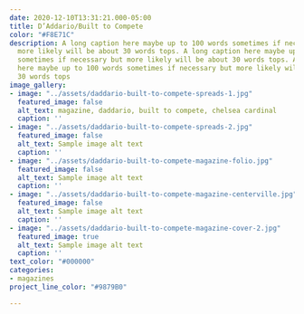 ```yaml
---
date: 2020-12-10T13:31:21.000-05:00
title: D’Addario/Built to Compete
color: "#F8E71C"
description: A long caption here maybe up to 100 words sometimes if necessary but
  more likely will be about 30 words tops. A long caption here maybe up to 100 words
  sometimes if necessary but more likely will be about 30 words tops. A long caption
  here maybe up to 100 words sometimes if necessary but more likely will be about
  30 words tops
image_gallery:
- image: "../assets/daddario-built-to-compete-spreads-1.jpg"
  featured_image: false
  alt_text: magazine, daddario, built to compete, chelsea cardinal
  caption: ''
- image: "../assets/daddario-built-to-compete-spreads-2.jpg"
  featured_image: false
  alt_text: Sample image alt text
  caption: ''
- image: "../assets/daddario-built-to-compete-magazine-folio.jpg"
  featured_image: false
  alt_text: Sample image alt text
  caption: ''
- image: "../assets/daddario-built-to-compete-magazine-centerville.jpg"
  featured_image: false
  alt_text: Sample image alt text
  caption: ''
- image: "../assets/daddario-built-to-compete-magazine-cover-2.jpg"
  featured_image: true
  alt_text: Sample image alt text
  caption: ''
text_color: "#000000"
categories:
- magazines
project_line_color: "#9879B0"

---
```


